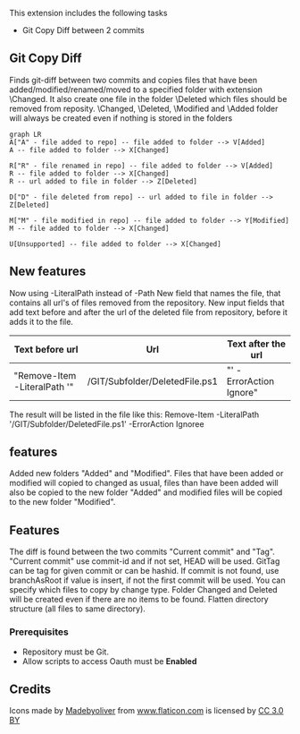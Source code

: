 This extension includes the following tasks

* Git Copy Diff between 2 commits

## Git Copy Diff

Finds git-diff between two commits and copies files that have been added/modified/renamed/moved to a specified folder with extension \Changed. It also create one file in the folder \Deleted which files should be removed from reposity.
\Changed, \Deleted, \Modified and \Added folder will always be created even if nothing is stored in the folders

```mermaid
graph LR
A["A" - file added to repo] -- file added to folder --> V[Added]
A -- file added to folder --> X[Changed]

R["R" - file renamed in repo] -- file added to folder --> V[Added]
R -- file added to folder --> X[Changed]
R -- url added to file in folder --> Z[Deleted]

D["D" - file deleted from repo] -- url added to file in folder --> Z[Deleted]

M["M" - file modified in repo] -- file added to folder --> Y[Modified]
M -- file added to folder --> X[Changed]

U[Unsupported] -- file added to folder --> X[Changed]
```

## New features
Now using -LiteralPath instead of -Path
New field that names the file, that contains all url's of files removed from the repository. New input fields that add text before and after the url of the deleted file from repository, before it adds it to the file.

| Text before url              | Url                            | Text after the url      |
|------------------------------|--------------------------------|-------------------------|
| "Remove-Item -LiteralPath '" | /GIT/Subfolder/DeletedFile.ps1 | "' -ErrorAction Ignore" |

The result will be listed in the file like this:
Remove-Item -LiteralPath '/GIT/Subfolder/DeletedFile.ps1' -ErrorAction Ignoree


## features
Added new folders "Added" and "Modified".
Files that have been added or modified will copied to changed as usual, files than have been added will also be copied to the new folder "Added" and modified files will be copied to the new folder "Modified".

## Features
The diff is found between the two commits "Current commit" and "Tag".
"Current commit" use commit-id and if not set, HEAD will be used.
GitTag can be tag for given commit or can be hashid. If commit is not found, use branchAsRoot if value is insert, if not the first commit will be used.
You can specify which files to copy by change type.
Folder Changed and Deleted will be created even if there are no items to be found.
Flatten directory structure (all files to same directory).

### Prerequisites
* Repository must be Git.
* Allow scripts to access Oauth must be **Enabled**  

## Credits

<div>Icons made by <a  href="http://www.flaticon.com/authors/madebyoliver"  title="Madebyoliver">Madebyoliver</a> from <a  href="http://www.flaticon.com"  title="Flaticon">www.flaticon.com</a> is licensed by <a  href="http://creativecommons.org/licenses/by/3.0/"  title="Creative Commons BY 3.0"  target="_blank">CC 3.0 BY</a></div>